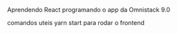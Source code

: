 Aprendendo React programando o app da Omnistack 9.0


comandos uteis
yarn start para rodar o frontend
